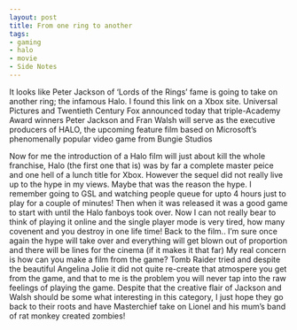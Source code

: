 ```yaml
---
layout: post
title: From one ring to another
tags:
- gaming
- halo
- movie
- Side Notes
---
```

It looks like Peter Jackson of ‘Lords of the Rings’ fame is going to take on another ring; the infamous Halo. I found this link on a Xbox site.
Universal Pictures and Twentieth Century Fox announced today that triple-Academy Award winners Peter Jackson and Fran Walsh will serve as the executive producers of HALO, the upcoming feature film based on Microsoft’s phenomenally popular video game from Bungie Studios

Now for me the introduction of a Halo film will just about kill the whole franchise, Halo (the first one that is) was by far a complete master peice and one hell of a lunch title for Xbox. However the sequel did not really live up to the hype in my views. Maybe that was the reason the hype. I remember going to GSL and watching people queue for upto 4 hours just to play for a couple of minutes! Then when it was released it was a good game to start with until the Halo fanboys took over. Now I can not really bear to think of playing it online and the single player mode is very tired, how many covenent and you destroy in one life time!
Back to the film..
I’m sure once again the hype will take over and everything will get blown out of proportion and there will be lines for the cinema (if it makes it that far) My real concern is how can you make a film from the game? Tomb Raider tried and despite the beautiful Angelina Jolie it did not quite re-create that atmospere you get from the game, and that to me is the problem you will never tap into the raw feelings of playing the game. Despite that the creative flair of Jackson and Walsh should be some what interesting in this category, I just hope they go back to their roots and have Masterchief take on Lionel and his mum’s band of rat monkey created zombies!
